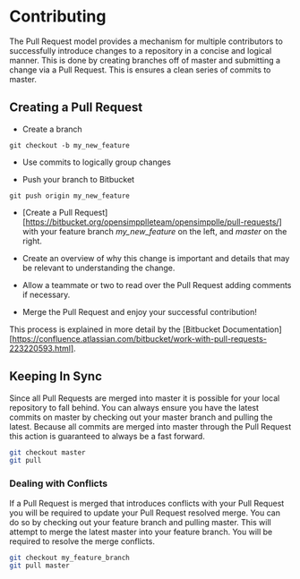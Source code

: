 # Contributing

The Pull Request model provides a mechanism for multiple contributors to
successfully introduce changes to a repository in a concise and logical manner.
This is done by creating branches off of master and submitting a change via a
Pull Request. This is ensures a clean series of commits to master.

## Creating a Pull Request

* Create a branch

`git checkout -b my_new_feature`

* Use commits to logically group changes

* Push your branch to Bitbucket

`git push origin my_new_feature`

* [Create a Pull Request][https://bitbucket.org/opensimpplleteam/opensimpplle/pull-requests/] with your feature branch *my_new_feature* on
the left, and *master* on the right.

* Create an overview of why this change is important and details that may be
  relevant to understanding the change.

* Allow a teammate or two to read over the Pull Request adding comments if
  necessary.

* Merge the Pull Request and enjoy your successful contribution!

This process is explained in more detail by the [Bitbucket Documentation][https://confluence.atlassian.com/bitbucket/work-with-pull-requests-223220593.html]. 

## Keeping In Sync

Since all Pull Requests are merged into master it is possible for your local
repository to fall behind. You can always ensure you have the latest commits on
master by checking out your master branch and pulling the latest. Because all
commits are merged into master through the Pull Request this action is guaranteed
to always be a fast forward. 

```bash
git checkout master
git pull
```

### Dealing with Conflicts

If a Pull Request is merged that introduces conflicts with your Pull Request you
will be required to update your Pull Request resolved merge. You can do so by
checking out your feature branch and pulling master. This will attempt to merge
the latest master into your feature branch. You will be required to resolve the
merge conflicts.

```bash
git checkout my_feature_branch
git pull master
```

